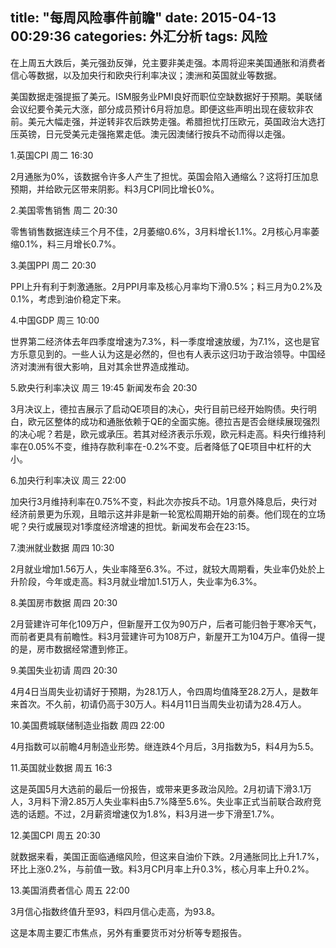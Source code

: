 title: "每周风险事件前瞻"
date: 2015-04-13 00:29:36
categories: 外汇分析
tags: 风险
---
在上周五大跌后，美元强劲反弹，兑主要非美走强。本周将迎来美国通胀和消费者信心等数据，以及加央行和欧央行利率决议；澳洲和英国就业等数据。

美国数据走强提振了美元。ISM服务业PMI良好而职位空缺数据好于预期。美联储会议纪要令美元大涨，部分成员预计6月将加息。即便这些声明出现在疲软非农前。美元大幅走强，并逆转非农后跌势走强。希腊担忧打压欧元，英国政治大选打压英镑，日元受美元走强拖累走低。澳元因澳储行按兵不动而得以走强。

1.英国CPI 周二 16:30

  2月通胀为0%，该数据令许多人产生了担忧。英国会陷入通缩么？这将打压加息预期，并给欧元区带来阴影。料3月CPI同比增长0%。

2.美国零售销售 周二 20:30

  零售销售数据连续三个月不佳，2月萎缩0.6%，3月料增长1.1%。2月核心月率萎缩0.1%，料三月增长0.7%。

3.美国PPI 周二 20:30

  PPI上升有利于刺激通胀。2月PPI月率及核心月率均下滑0.5%；料三月为0.2%及0.1%，考虑到油价稳定下来。<!--more-->

4.中国GDP 周三 10:00

  世界第二经济体去年四季度增速为7.3%，料一季度增速放缓，为7.1%，这也是官方乐意见到的。一些人认为这是必然的，但也有人表示这归功于政治领导。中国经济对澳洲有很大影响，且对其余世界造成推动。

5.欧央行利率决议 周三 19:45 新闻发布会 20:30

  3月决议上，德拉吉展示了启动QE项目的决心，央行目前已经开始购债。央行明白，欧元区整体的成功和通胀依赖于QE的全面实施。德拉吉是否会继续展现强烈的决心呢？若是，欧元或承压。若其对经济表示乐观，欧元料走高。料央行维持利率在0.05%不变，维持存款利率在-0.2%不变。后者降低了QE项目中杠杆的大小。

6.加央行利率决议 周三 22:00

  加央行3月维持利率在0.75%不变，料此次亦按兵不动。1月意外降息后，央行对经济前景更为乐观，且暗示这并非是新一轮宽松周期开始的前奏。他们现在的立场呢？央行或展现对1季度经济增速的担忧。新闻发布会在23:15。

7.澳洲就业数据 周四 10:30

  2月就业增加1.56万人，失业率降至6.3%。不过，就较大周期看，失业率仍处於上升阶段，今年或走高。料3月就业增加1.51万人，失业率为6.3%。

8.美国房市数据 周四 20:30

  2月营建许可年化109万户，但新屋开工仅为90万户，后者可能归咎于寒冷天气，而前者更具有前瞻性。料3月营建许可为108万户，新屋开工为104万户。值得一提的是，房市数据经常遭到修正。

9.美国失业初请 周四 20:30

  4月4日当周失业初请好于预期，为28.1万人，令四周均值降至28.2万人，是数年来首次。不久前，初请仍高于30万人。料4月11日当周失业初请为28.4万人。

10.美国费城联储制造业指数 周四 22:00

  4月指数可以前瞻4月制造业形势。继连跌4个月后，3月指数为5，料4月为5.5。

11.英国就业数据 周五 16:3

  这是英国5月大选前的最后一份报告，或带来更多政治风险。2月初请下滑3.1万人，3月料下滑2.85万人失业率料由5.7%降至5.6%。失业率正式当前联合政府竞选的话题。不过，2月薪资增速仅为1.8%，料3月进一步下滑至1.7%。

12.美国CPI 周五 20:30

  就数据来看，美国正面临通缩风险，但这来自油价下跌。2月通胀同比上升1.7%，环比上涨0.2%，与前值一致。料3月CPI月率上升0.3%，核心月率上升0.2%。

13.美国消费者信心 周五 22:00

  3月信心指数终值升至93，料四月信心走高，为93.8。

这是本周主要汇市焦点，另外有重要货币对分析等专题报告。